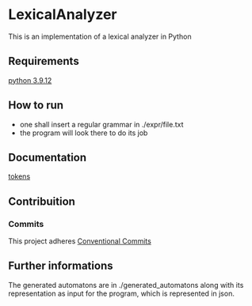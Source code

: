 # LexicalAnalyzer
This is an implementation of a lexical analyzer in Python

## Requirements
[python 3.9.12](https://www.python.org/downloads/release/python-3912/)

## How to run
- one shall insert a regular grammar in ./expr/file.txt
- the program will look there to do its job

## Documentation
[tokens](https://docs.google.com/document/d/1lHORtHnWSRQFe5K1vXkKPAZxZMa5mhE2Ebdm48LD0Ls/edit?usp=sharing)

## Contribuition

### Commits
This project adheres [Conventional Commits](https://www.conventionalcommits.org/en/v1.0.0/)

## Further informations
The generated automatons are in ./generated_automatons along with its representation as input for the program, which is represented in json.
